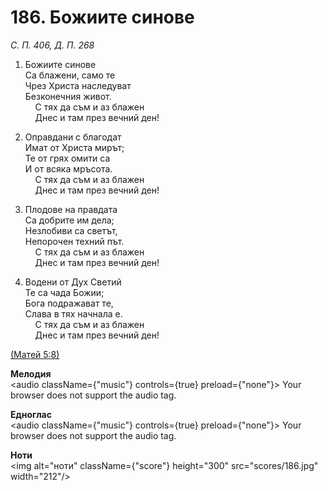 # 186. Божиите синове  

*С. П. 406, Д. П. 268*  

1. Божиите синове  
Са блажени, само те  
Чрез Христа наследуват  
Безконечния живот.  
    С тях да съм и аз блажен  
    Днес и там през вечний ден!  

2. Оправдани с благодат  
Имат от Христа мирът;  
Те от грях омити са  
И от всяка мръсота.  
    С тях да съм и аз блажен  
    Днес и там през вечний ден!  

3. Плодове на правдата  
Са добрите им дела;  
Незлобиви са светът,  
Непорочен техний път.  
    С тях да съм и аз блажен  
    Днес и там през вечний ден!  

4. Водени от Дух Светий  
Те са чада Божии;  
Бога подражават те,  
Слава в тях начнала е.  
    С тях да съм и аз блажен  
    Днес и там през вечний ден!  

[(Матей 5:8)](http://biblia.bg/index.php?k=40&g=5&s=8)  

__Мелодия__  
<audio className={"music"} controls={true} preload={"none"}><source src="mp3/186.mp3" type="audio/mpeg"/>
Your browser does not support the audio tag.
</audio>  

__Едноглас__  
<audio className={"music"} controls={true} preload={"none"}><source src="transp/186.mp3" type="audio/mpeg"/>
Your browser does not support the audio tag.
</audio>  

__Ноти__  
<img alt="ноти" className={"score"} height="300" src="scores/186.jpg" width="212"/>
